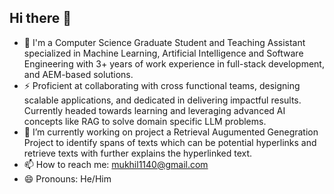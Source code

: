 ## Hi there 👋

<!--
**MukhilV/MukhilV** is a ✨ _special_ ✨ repository because its `README.md` (this file) appears on your GitHub profile.

Here are some ideas to get you started:

- 🌱 I’m currently learning ...
- 👯 I’m looking to collaborate on ...
- 🤔 I’m looking for help with ...
- ⚡ Fun fact: ...

-->

- 💬 I'm a Computer Science Graduate Student and Teaching Assistant specialized in Machine Learning, Artificial Intelligence and 
Software Engineering with 3+ years of work experience in full-stack development, and AEM-based solutions.
- ⚡ Proficient at collaborating with cross functional teams, designing scalable applications, and dedicated in delivering impactful results. Currently 
headed towards learning and leveraging advanced AI concepts like RAG to solve domain specific LLM problems. 
- 🔭 I’m currently working on project a Retrieval Augumented Genegration Project to identify spans of texts which can be potential hyperlinks
   and retrieve texts with further explains the hyperlinked text.
- 📫 How to reach me: mukhil1140@gmail.com
- 😄 Pronouns: He/Him



